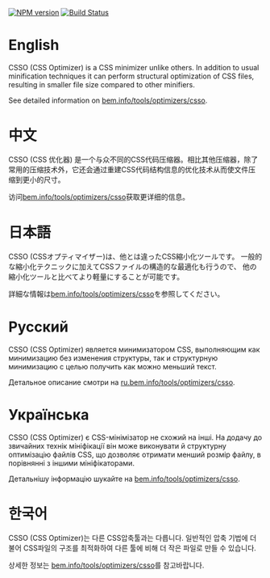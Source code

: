 [![NPM version](https://img.shields.io/npm/v/csso.svg)](https://www.npmjs.com/package/csso)
[![Build Status](https://travis-ci.org/css/csso.svg?branch=master)](https://travis-ci.org/css/csso)

# English

CSSO (CSS Optimizer) is a CSS minimizer unlike others. In addition to usual minification techniques it can perform structural optimization of CSS files, resulting in smaller file size compared to other minifiers.

See detailed information on [bem.info/tools/optimizers/csso](https://bem.info/tools/optimizers/csso/).

# 中文

CSSO (CSS 优化器) 是一个与众不同的CSS代码压缩器。相比其他压缩器，除了常用的压缩技术外，它还会通过重建CSS代码结构信息的优化技术从而使文件压缩到更小的尺寸。

访问[bem.info/tools/optimizers/csso](https://bem.info/tools/optimizers/csso/)获取更详细的信息。

# 日本語

CSSO (CSSオプティマイザー)は、他とは違ったCSS縮小化ツールです。 一般的な縮小化テクニックに加えてCSSファイルの構造的な最適化も行うので、 他の縮小化ツールと比べてより軽量にすることが可能です。

詳細な情報は[bem.info/tools/optimizers/csso](https://bem.info/tools/optimizers/csso/)を参照してください。

# Русский

CSSO (CSS Optimizer) является минимизатором CSS, выполняющим как минимизацию без изменения структуры, так и структурную минимизацию с целью получить как можно меньший текст.

Детальное описание смотри на [ru.bem.info/tools/optimizers/csso](https://ru.bem.info/tools/optimizers/csso/).

# Українська

CSSO (CSS Optimizer) є CSS-мінімізатор не схожий на інші. На додачу до звичайних технік мініфікації він може виконувати й структурну оптимізацію файлів CSS, що дозволяє отримати менший розмір файлу, в порівнянні з іншими мініфікаторами.

Детальнішу інформацію шукайте на [bem.info/tools/optimizers/csso](https://bem.info/tools/optimizers/csso/).

# 한국어

CSSO (CSS Optimizer)는 다른 CSS압축툴과는 다릅니다. 일반적인 압축 기법에 더불어 CSS파일의 구조를 최적화하여 다른 툴에 비해 더 작은 파일로 만들 수 있습니다.

상세한 정보는 [bem.info/tools/optimizers/csso](https://bem.info/tools/optimizers/csso/)를 참고바랍니다.

<!-- Yandex.Metrika counter -->
<img src="https://mc.yandex.ru/watch/12831025" style="position:absolute; left:-9999px;" alt="" />
<!-- /Yandex.Metrika counter -->
